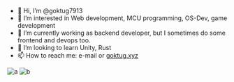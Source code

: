 - 👋 Hi, I’m @goktug7913
- 👀 I’m interested in Web development, MCU programming, OS-Dev, game development
- 💼 I’m currently working as backend developer, but I sometimes do some frontend and devops too.
- 💞️ I’m looking to learn Unity, Rust
- 📫 How to reach me: e-mail or <a href="https://goktug.xyz" target="_blank">goktug.xyz</a>

![a](https://github-readme-stats.vercel.app/api?username=goktug7913&show_icons=true&theme=tokyonight&count_private=true)
![b](https://github-readme-stats.vercel.app/api/top-langs/?username=goktug7913&langs_count=8&show_icons=true&theme=tokyonight&layout=compact)
